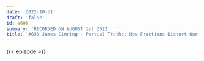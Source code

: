 ```yaml
---
date: '2022-10-31'
draft: 'false'
id: e698
summary: 'RECORDED ON AUGUST 1st 2022.  '
title: '#698 James Zimring - Partial Truths: How Fractions Distort Our Thinking'
---
```

{{< episode >}}
